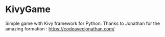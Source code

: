# KivyGame
Simple game with Kivy framework for Python.
Thanks to Jonathan for the amazing formation :
https://codeavecjonathan.com/
